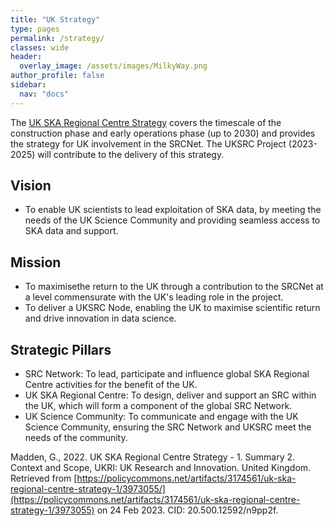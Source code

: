 ```yaml
---
title: "UK Strategy"
type: pages
permalink: /strategy/
classes: wide
header:
  overlay_image: /assets/images/MilkyWay.png
author_profile: false
sidebar: 
  nav: "docs"
---
```

The [UK SKA Regional Centre Strategy](https://policycommons.net/artifacts/3174561/uk-ska-regional-centre-strategy-1/3973055) covers the timescale of the construction phase and early operations phase (up to 2030) and provides the strategy for UK involvement in the SRCNet. The UKSRC Project (2023-2025) will contribute to the delivery of this strategy.
## Vision ##
* To enable UK scientists to lead exploitation of SKA data, by meeting the needs of the UK Science Community and providing seamless access to SKA data and support.
## Mission ##
* To maximisethe return to the UK through a contribution to the SRCNet at a level commensurate with the UK's leading role in the project.
* To deliver a UKSRC Node, enabling the UK to maximise scientific return and drive innovation in data science. 
## Strategic Pillars ##
* SRC Network: To lead, participate and influence global SKA Regional Centre activities for the benefit of the UK.
* UK SKA Regional Centre: To design, deliver and support an SRC within the UK, which will form a component of the global SRC Network.
* UK Science Community: To communicate and engage with the UK Science Community, ensuring the SRC Network and UKSRC meet the needs of the community.


Madden, G., 2022. UK SKA Regional Centre Strategy - 1. Summary 2. Context and Scope, UKRI: UK Research and Innovation. United Kingdom. Retrieved from [https://policycommons.net/artifacts/3174561/uk-ska-regional-centre-strategy-1/3973055/](https://policycommons.net/artifacts/3174561/uk-ska-regional-centre-strategy-1/3973055) on 24 Feb 2023. CID: 20.500.12592/n9pp2f.
